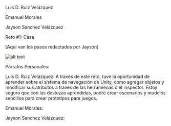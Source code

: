 Luis D. Ruiz Velázquez

Emanuel Morales

Jayson Sanchez Velázquez

Reto #1: Casa 

[Aqui van los pasos redactados por Jayson]

![alt text](https://github.com/ldavid-ruiz06/repositorio_gamedev)


Párrafos Personales:

Luis D. Ruiz Velázquez:
  A través de este reto, tuve la oportunidad de aprender sobre el sistema de navegación de Unity, como agregar objetos y modificar sus atributos a través de las herramienas o el inspector. Estoy seguro que con las destezas aprendidas, podré crear escenarios y modelos sencillos para crear prototipos para juegos. 

Emanuel Morales:


Jayson Sanchez Velázquez:

